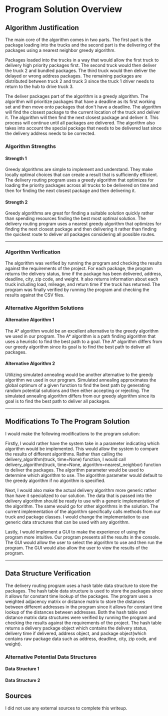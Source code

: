 # Program Solution Overview

## Algorithm Justification

The main core of the algorithm comes in two parts. The first part is the package loading into the trucks and the second part is the delivering of the packages using a nearest neighbor greedy algorithm.

Packages loaded into the trucks in a way that would allow the first truck to delivery high priority packages first. The second truck would then deliver the truck 2 and bundled packages. The third truck would then deliver the delayed or wrong address packages. The remaining packages are distributed between truck 2 and truck 3 since the truck 1 driver needs to return to the hub to drive truck 3.

The deliver packages part of the algorithm is a greedy algorithm. The algorithm will prioritize packages that have a deadline as its first working set and then move onto packages that don't have a deadline. The algorithm will find the closest package to the current location of the truck and deliver it. The algorithm will then find the next closest package and deliver it. This process will continue until all packages are delivered. The algorithm also takes into account the special package that needs to be delivered last since the delivery address needs to be corrected.

### Algorithm Strengths

#### Strength 1

Greedy algorithms are simple to implement and understand. They make locally optimal choices that can create a result that is sufficiently efficient. The delivery routing program uses a greedy algorithm that optimizes for loading the priority packages across all trucks to be delivered on time and then for finding the next closest package and then delivering it.

#### Strength 2

Greedy algorithms are great for finding a suitable solution quickly rather than spending resources finding the best most optimal solution. The delivery routing program uses a nearest greedy algorithm that optimizes for finding the next closest package and then delivering it rather than finding the quickest route to deliver all packages considering all possible routes.

---

### Algorithm Verification

The algorithm was verified by running the program and checking the results against the requirements of the project. For each package, the program returns the delivery status, time if the package has been delivered, address, deadline, city, zip code, and weight. It also returns information about each truck including load, mileage, and return time if the truck has returned. The program was finally verified by running the program and checking the results against the CSV files.

### Alternative Algorithm Solutions

#### Alternative Algorithm 1

The A\* algorithm would be an excellent alternative to the greedy algorithm we used in our program. The A\* algorithm is a path finding algorithm that uses a heuristic to find the best path to a goal. The A\* algorithm differs from our greedy algorithm since its goal is to find the best path to deliver all packages.

#### Alternative Algorithm 2

Utilizing simulated annealing would be another alternative to the greedy algorithm we used in our program. Simulated annealing approximates the global optimum of a given function to find the best path by generating random potential solutions and then either accepting or rejecting. The simulated annealing algorithm differs from our greedy algorithm since its goal is to find the best path to deliver all packages.

---

## Modifications To The Program Solution

I would make the following modifications to the program solution:

Firstly, I would rather have the system take in a parameter indicating which algorithm would be implemented. This would allow the system to compare the results of different algorithms. Rather than calling the delivery_algorithm(truck, time=None) function, I would call delivery_algorithm(truck, time=None, algorithm=nearest_neighbor) function to deliver the packages. The algorithm parameter would be used to determine which algorithm to use. The algorithm parameter would default to the greedy algorithm if no algorithm is specified.

Next, I would also make the actual delivery algorithm more generic rather than have it specialized to our solution. The data that is passed into the delivery algorithm should be ready to use with a generic implementation of the algorithm. The same would go for other algorithms in the solution. The current implementation of the algorithm specifically calls methods from our truck and package classes. I would change the implementation to use generic data structures that can be used with any algorithm.

Lastly, I would implement a GUI to make the experience of using the program more intuitive. Our program presents all the results in the console. The GUI would allow the user to select the algorithm to use and then run the program. The GUI would also allow the user to view the results of the program.

---

## Data Structure Verification

The delivery routing program uses a hash table data structure to store the packages. The hash table data structure is used to store the packages since it allows for constant time lookup of the packages. The program uses a weighted adjacency matrix or distance matrix to store the distances between different addresses in the program since it allows for constant time lookup of the distances between addresses. Both the hash table and distance matrix data structures were verified by running the program and checking the results against the requirements of the project. The hash table returns a delivery package object which contains the delivery status, delivery time if delivered, address object, and package object(which contains raw package data such as address, deadline, city, zip code, and weight).

### Alternative Potential Data Structures

#### Data Structure 1

#### Data Structure 2

## Sources

I did not use any external sources to complete this writeup.
